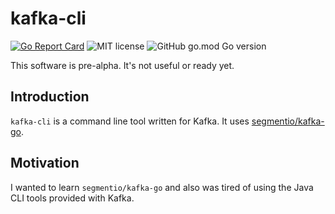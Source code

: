 # kafka-cli

[![Go Report Card](https://goreportcard.com/badge/github.com/shric/kafka-cli)](https://goreportcard.com/report/github.com/shric/kafka-cli)
![MIT license](https://img.shields.io/github/license/shric/kafka-cli)
![GitHub go.mod Go version](https://img.shields.io/github/go-mod/go-version/shric/kafka-cli)

This software is pre-alpha. It's not useful or ready yet.

## Introduction

`kafka-cli` is a command line tool written for Kafka. It uses [segmentio/kafka-go](https://github.com/segmentio/kafka-go).

## Motivation

I wanted to learn `segmentio/kafka-go` and also was tired of using the Java CLI tools provided with Kafka.
